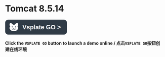 # Tomcat 8.5.14

<a href="https://www.vsplate.com/?docker-compose=https://github.com/vsplate/dcenvs/tomcat/8.5.14"><img alt="VSPLATE GO" src="https://raw.githubusercontent.com/vsplate/images/master/vsgo_btn.png" width="200px"></a>

**Click the `VSPLATE GO` button to launch a demo online / 点击`VSPLATE GO`按钮创建在线环境**